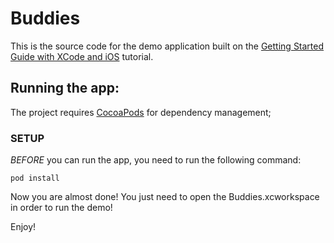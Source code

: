 # Buddies 

This is the source code for the demo application built on the [Getting Started Guide with XCode and iOS](http://aerogear.org/docs/guides/GetStartedwithAeroGearandXcode/) tutorial. 

## Running the app:

The project requires [CocoaPods](http://cocoapods.org/) for dependency management;

### SETUP

_BEFORE_ you can run the app, you need to run the following command:

    pod install

Now you are almost done! You just need to open the Buddies.xcworkspace in order to run the demo!

Enjoy!
